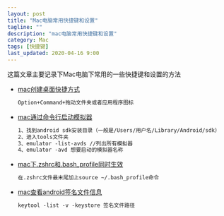 ```yaml
---
layout: post
title: "Mac电脑常用快捷键和设置"
tagline: ""
description: "mac电脑常用快捷键和设置"
category: Mac
tags: [快捷键]
last_updated: 2020-04-16 9:00
---
```


这篇文章主要记录下Mac电脑下常用的一些快捷键和设置的方法

* [mac创建桌面快捷方式](https://blog.csdn.net/IDOshi201109/article/details/48912119)

  ```markdown
  Option+Command+拖动文件夹或者应用程序图标
  ```

* [mac通过命令行启动模拟器](https://juejin.im/post/5bcfe1e7518825779a41fa5e)

  ```markdown
  1、找到android sdk安装目录（一般是/Users/用户名/Library/Android/sdk）
  2、进入tools文件夹
  3、emulator -list-avds //列出所有模拟器
  4、emulator -avd 想要启动的模拟器名称
  ```

* [mac下.zshrc和.bash_profile同时生效](https://blog.csdn.net/themagickeyjianan/article/details/80239710)

  ```markdown
  在.zshrc文件最末尾加上source ~/.bash_profile命令
  ```

* [mac查看android签名文件信息](https://blog.csdn.net/emptoney/article/details/59544060)

  ```markdown
  keytool -list -v -keystore 签名文件路径
  ```

  